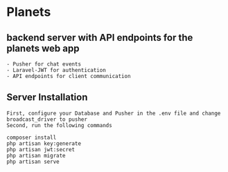 # Planets
## backend server with API endpoints for the planets web app
    - Pusher for chat events
    - Laravel-JWT for authentication
    - API endpoints for client communication
## Server Installation
    First, configure your Database and Pusher in the .env file and change broadcast_driver to pusher
    Second, run the following commands
```
composer install
php artisan key:generate
php artisan jwt:secret
php artisan migrate
php artisan serve
```
